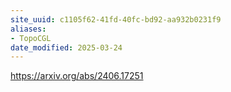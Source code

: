 ```yaml
---
site_uuid: c1105f62-41fd-40fc-bd92-aa932b0231f9
aliases:
- TopoCGL
date_modified: 2025-03-24
---
```




https://arxiv.org/abs/2406.17251